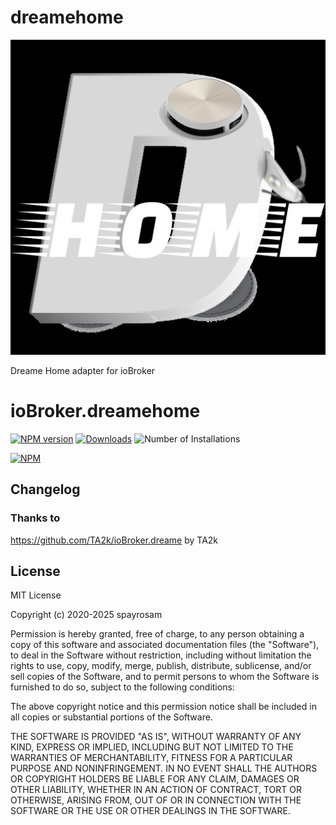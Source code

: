# dreamehome
![Logo](admin/dreamehome.png)

Dreame Home adapter for ioBroker
# ioBroker.dreamehome
[![NPM version](https://img.shields.io/npm/v/iobroker.dreame.svg)](https://www.npmjs.com/package/iobroker.dreamehome)
[![Downloads](https://img.shields.io/npm/dm/iobroker.dreame.svg)](https://www.npmjs.com/package/iobroker.dreamehome)
![Number of Installations](https://iobroker.live/badges/dreamehome-installed.svg)

[![NPM](https://nodei.co/npm/iobroker.dreamehome.png?downloads=true)](https://nodei.co/npm/iobroker.dreamehome/)


## Changelog

<!--
    Placeholder for the next version (at the beginning of the line):
    ### **WORK IN PROGRESS**
-->

### **Thanks to**
https://github.com/TA2k/ioBroker.dreame by TA2k

## License

MIT License

Copyright (c) 2020-2025 spayrosam

Permission is hereby granted, free of charge, to any person obtaining a copy
of this software and associated documentation files (the "Software"), to deal
in the Software without restriction, including without limitation the rights
to use, copy, modify, merge, publish, distribute, sublicense, and/or sell
copies of the Software, and to permit persons to whom the Software is
furnished to do so, subject to the following conditions:

The above copyright notice and this permission notice shall be included in all
copies or substantial portions of the Software.

THE SOFTWARE IS PROVIDED "AS IS", WITHOUT WARRANTY OF ANY KIND, EXPRESS OR
IMPLIED, INCLUDING BUT NOT LIMITED TO THE WARRANTIES OF MERCHANTABILITY,
FITNESS FOR A PARTICULAR PURPOSE AND NONINFRINGEMENT. IN NO EVENT SHALL THE
AUTHORS OR COPYRIGHT HOLDERS BE LIABLE FOR ANY CLAIM, DAMAGES OR OTHER
LIABILITY, WHETHER IN AN ACTION OF CONTRACT, TORT OR OTHERWISE, ARISING FROM,
OUT OF OR IN CONNECTION WITH THE SOFTWARE OR THE USE OR OTHER DEALINGS IN THE
SOFTWARE.
